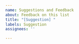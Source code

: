 ```yaml
---
name: Suggestions and Feedback
about: Feedback on this list
title: "[Suggestion] "
labels: Suggestion
assignees: ''

---
```



